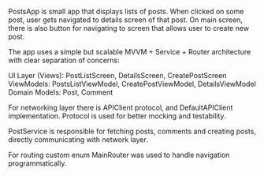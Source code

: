 PostsApp is small app that displays lists of posts. When clicked on some post, user gets navigated to details screen of that post. 
On main screen, there is also button for navigating to screen that allows user to create new post.

The app uses a simple but scalable MVVM + Service + Router architecture with clear separation of concerns:

UI Layer (Views): PostListScreen, DetailsScreen, CreatePostScreen
ViewModels: PostsListViewModel, CreatePostViewModel, DetailsViewModel
Domain Models: Post, Comment

For networking layer there is APIClient protocol, and DefaultAPIClient implementation. Protocol is used for better mocking and testability.

PostService is responsible for fetching posts, comments and creating posts, directly communicating with network layer.

For routing custom enum MainRouter was used to handle navigation programmatically.
